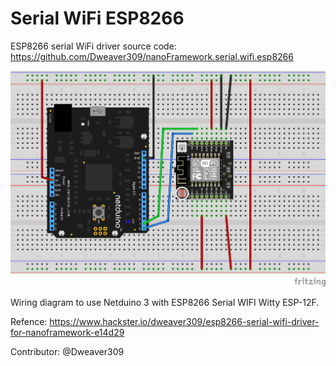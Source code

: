 # Serial WiFi ESP8266

ESP8266 serial WiFi driver source code: https://github.com/Dweaver309/nanoFramework.serial.wifi.esp8266

![Screenshot](https://github.com/Dweaver309/nanoFramework.serial.wifi.esp8266/blob/master/ESP8266.png)

Wiring diagram to use Netduino 3 with ESP8266 Serial WIFI Witty ESP-12F. 

Refence: https://www.hackster.io/dweaver309/esp8266-serial-wifi-driver-for-nanoframework-e14d29

Contributor: @Dweaver309
